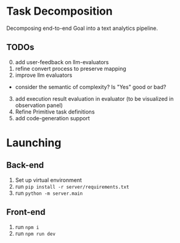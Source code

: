 # Task Decomposition
Decomposing end-to-end Goal into a text analytics pipeline.

## TODOs
0. add user-feedback on llm-evaluators
1. refine convert process to preserve mapping
2. improve llm evaluators
- consider the semantic of complexity? Is "Yes" good or bad?
3. add execution result evaluation in evaluator (to be visualized in observation panel)
4. Refine Primitive task definitions
5. add code-generation support
# Launching
## Back-end 
1. Set up virtual environment 
2. run `pip install -r server/requirements.txt`
3. run `python -m server.main`

## Front-end
1. run `npm i`
2. run `npm run dev`
